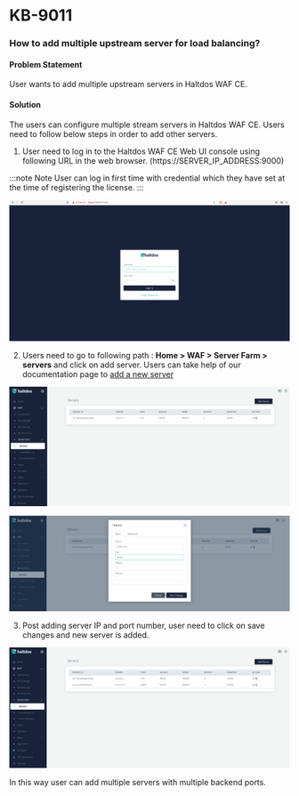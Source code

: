 # KB-9011

### **How to add multiple upstream server for load balancing?**

#### **Problem Statement**

User wants to add multiple upstream servers in Haltdos WAF CE.

#### **Solution**

The users can configure multiple stream servers in Haltdos WAF CE. Users need to follow below steps in order to add other servers.

1. User need to log in to the Haltdos WAF CE Web UI console using following URL in the web browser. (https://SERVER_IP_ADDRESS:9000)

:::note Note
User can log in first time with credential which they have set at the time of registering the license.
:::

![](/img/ce-waf/kb/login.png)

2. Users need to go to following path : **Home > WAF > Server Farm > servers** and click on add server. Users can take help of our documentation page to [add a new server](./kb-9005.md)

![](/img/ce-waf/kb/add_server.png)

![](/img/ce-waf/kb/add_server1.png)

3. Post adding server IP and port number, user need to click on save changes and new server is added. 

![](/img/ce-waf/kb/add_server2.png)

In this way user can add multiple servers with multiple backend ports.





